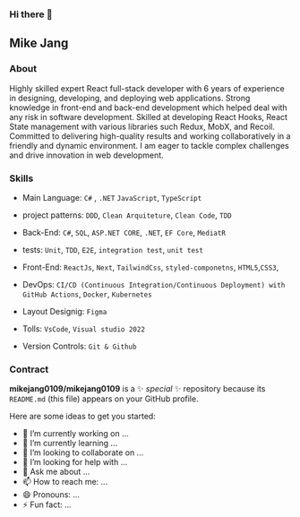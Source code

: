 ### Hi there 👋

## Mike Jang

### About

Highly skilled expert React full-stack developer with 6 years of experience in designing, 
developing, and deploying web applications. Strong knowledge in front-end and back-end 
development which helped deal with any risk in software development. Skilled at 
developing React Hooks, React State management with various libraries such Redux, MobX, 
and Recoil. Committed to delivering high-quality results and working collaboratively in a 
friendly and dynamic environment. I am eager to tackle complex challenges and drive 
innovation in web development.

### Skills

- Main Language: `C#` , `.NET` `JavaScript`, `TypeScript`

- project patterns: `DDD`, `Clean Arquiteture`, `Clean Code`, `TDD`

- Back-End: `C#`, `SQL`, `ASP.NET CORE`, `.NET`, `EF Core`, `MediatR`

- tests: `Unit`, `TDD`, `E2E`, `integration test`, `unit test`

- Front-End: `ReactJs`, `Next`, `TailwindCss`, `styled-componetns`, `HTML5`,`CSS3`,

- DevOps: `CI/CD (Continuous Integration/Continuous Deployment) with GitHub Actions`,  `Docker`, `Kubernetes`

- Layout Designig: `Figma`

- Tolls: `VsCode`, `Visual studio 2022` 

- Version Controls: `Git & Github`

### Contract

**mikejang0109/mikejang0109** is a ✨ _special_ ✨ repository because its `README.md` (this file) appears on your GitHub profile.

Here are some ideas to get you started:

- 🔭 I’m currently working on ...
- 🌱 I’m currently learning ...
- 👯 I’m looking to collaborate on ...
- 🤔 I’m looking for help with ...
- 💬 Ask me about ...
- 📫 How to reach me: ...
- 😄 Pronouns: ...
- ⚡ Fun fact: ...
